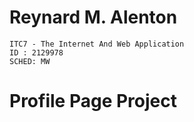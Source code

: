 # Reynard M. Alenton
    ITC7 - The Internet And Web Application
    ID : 2129978
    SCHED: MW
    
# Profile Page Project